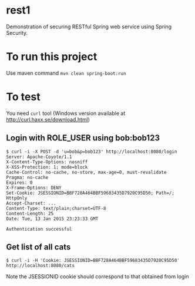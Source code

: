 rest1
=====

Demonstration of securing RESTful Spring web service using Spring Security.

# To run this project

Use maven command `mvn clean spring-boot:run`

# To test

You need `curl` tool (Windows version available at http://curl.haxx.se/download.html)

## Login with ROLE_USER using bob:bob123
    $ curl -i -X POST -d 'u=bob&p=bob123' http://localhost:8080/login
    Server: Apache-Coyote/1.1
    X-Content-Type-Options: nosniff
    X-XSS-Protection: 1; mode=block
    Cache-Control: no-cache, no-store, max-age=0, must-revalidate
    Pragma: no-cache
    Expires: 0
    X-Frame-Options: DENY
    Set-Cookie: JSESSIONID=BBF728A464BBF59683435D7920C95D50; Path=/; HttpOnly
    Accept-Charset: ...
    Content-Type: text/plain;charset=UTF-8
    Content-Length: 25
    Date: Tue, 13 Jan 2015 23:23:33 GMT
    
    Authentication successful

## Get list of all cats
    $ curl -i -H 'Cookie: JSESSIONID=BBF728A464BBF59683435D7920C95D50' http://localhost:8080/cats
    
Note the JSESSIONID cookie should correspond to that obtained from login